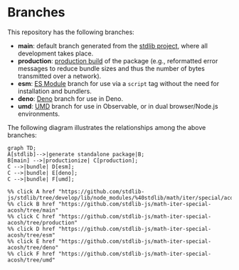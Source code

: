 <!--

@license Apache-2.0

Copyright (c) 2022 The Stdlib Authors.

Licensed under the Apache License, Version 2.0 (the "License");
you may not use this file except in compliance with the License.
You may obtain a copy of the License at

    http://www.apache.org/licenses/LICENSE-2.0

Unless required by applicable law or agreed to in writing, software
distributed under the License is distributed on an "AS IS" BASIS,
WITHOUT WARRANTIES OR CONDITIONS OF ANY KIND, either express or implied.
See the License for the specific language governing permissions and
limitations under the License.

-->

# Branches

This repository has the following branches:

-   **main**: default branch generated from the [stdlib project][stdlib-url], where all development takes place.
-   **production**: [production build][production-url] of the package (e.g., reformatted error messages to reduce bundle sizes and thus the number of bytes transmitted over a network).
-   **esm**: [ES Module][esm-url] branch for use via a `script` tag without the need for installation and bundlers.
-   **deno**: [Deno][deno-url] branch for use in Deno.
-   **umd**: [UMD][umd-url] branch for use in Observable, or in dual browser/Node.js environments.

The following diagram illustrates the relationships among the above branches:

```mermaid
graph TD;
A[stdlib]-->|generate standalone package|B;
B[main] -->|productionize| C[production];
C -->|bundle| D[esm];
C -->|bundle| E[deno];
C -->|bundle| F[umd];

%% click A href "https://github.com/stdlib-js/stdlib/tree/develop/lib/node_modules/%40stdlib/math/iter/special/acosh"
%% click B href "https://github.com/stdlib-js/math-iter-special-acosh/tree/main"
%% click C href "https://github.com/stdlib-js/math-iter-special-acosh/tree/production"
%% click D href "https://github.com/stdlib-js/math-iter-special-acosh/tree/esm"
%% click E href "https://github.com/stdlib-js/math-iter-special-acosh/tree/deno"
%% click F href "https://github.com/stdlib-js/math-iter-special-acosh/tree/umd"
```

[stdlib-url]: https://github.com/stdlib-js/stdlib/tree/develop/lib/node_modules/%40stdlib/math/iter/special/acosh
[production-url]: https://github.com/stdlib-js/math-iter-special-acosh/tree/production
[deno-url]: https://github.com/stdlib-js/math-iter-special-acosh/tree/deno
[umd-url]: https://github.com/stdlib-js/math-iter-special-acosh/tree/umd
[esm-url]: https://github.com/stdlib-js/math-iter-special-acosh/tree/esm